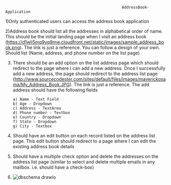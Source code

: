                                                        AddressBook-Application

1)Only authenticated users can access the address book application

2)Address book should list all the addresses in alphabetical order of name. This should be the initial landing page when I visit an address book (https://d1wli5mq9yq9mw.cloudfront.net/static/images/sample_address_book.png). The link is just a reference. You can follow a design of your own. Should list (Name, address, and phone number on the list page)

 3) There should be an add option on the list address page which should redirect to the page where I can add a new address. Once I successfully add a new address, the page should redirect to the address list page (http://www.sourcecodester.com/sites/default/files/images/maverickosama/My_Address_Book.JPG). The link is just a reference. The add address should have the following fields

        a) Name - Text Field
        b) Age - Dropdown
        c) Address - TextArea
        d) Phone number - Textbox
        e) Country - Dropdown
        f) State - Dropdown
        g) City - Textbox


 4) Should have an edit button on each record listed on the address list page. This edit button should redirect to a page where I can edit the existing address book details

 5) Should have a multiple check option and delete the addresses on the address list page (similar to select and delete multiple emails in any mailbox. i.e. should have a check-box)
 
 6) ![dbschema drawio](https://user-images.githubusercontent.com/110388091/182545699-601579a7-f4c9-46f0-a416-582cb9d81d50.png)
